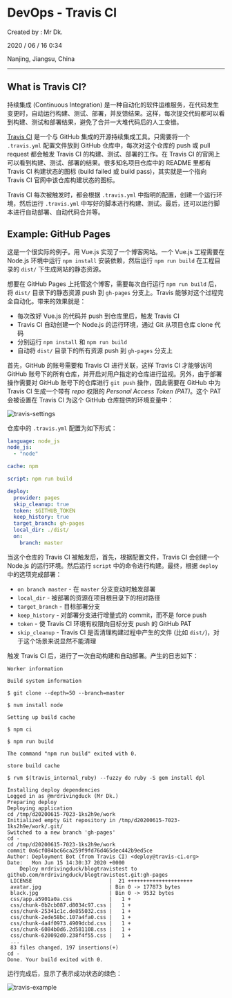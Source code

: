 # DevOps - Travis CI

Created by : Mr Dk.

2020 / 06 / 16 0:34

Nanjing, Jiangsu, China

---

## What is Travis CI?

持续集成 (Continuous Integration) 是一种自动化的软件运维服务，在代码发生变更时，自动运行构建、测试、部署，并反馈结果。这样，每次提交代码都可以看到构建、测试和部署结果，避免了合并一大堆代码后的人工查错。

[Travis CI](https://www.travis-ci.org/) 是一个与 GitHub 集成的开源持续集成工具。只需要将一个 `.travis.yml` 配置文件放到 GitHub 仓库中，每次对这个仓库的 push 或 pull request 都会触发 Travis CI 的构建、测试、部署的工作。在 Travis CI 的官网上可以看到构建、测试、部署的结果。很多知名项目仓库中的 README 里都有 Travis CI 构建状态的图标 (build failed 或 build pass)，其实就是一个指向 Travis CI 官网中该仓库构建状态的图标。

Travis CI 每次被触发时，都会根据 `.travis.yml` 中指明的配置，创建一个运行环境，然后运行 `.travis.yml` 中写好的脚本进行构建、测试。最后，还可以运行脚本进行自动部署、自动代码合并等。

## Example: GitHub Pages

这是一个很实际的例子。用 Vue.js 实现了一个博客网站。一个 Vue.js 工程需要在 Node.js 环境中运行 `npm install` 安装依赖，然后运行 `npm run build` 在工程目录的 `dist/` 下生成网站的静态资源。

想要在 GitHub Pages 上托管这个博客，需要每次自行运行 `npm run build` 后，将 `dist/` 目录下的静态资源 push 到 `gh-pages` 分支上。Travis 能够对这个过程完全自动化。带来的效果就是：

- 每次改好 Vue.js 的代码并 push 到仓库里后，触发 Travis CI
- Travis CI 自动创建一个 Node.js 的运行环境，通过 Git 从项目仓库 clone 代码
- 分别运行 `npm install` 和 `npm run build`
- 自动将 `dist/` 目录下的所有资源 push 到 `gh-pages` 分支上

首先，GitHub 的账号需要和 Travis CI 进行关联，这样 Travis CI 才能够访问 GitHub 账号下的所有仓库，并开启对用户指定的仓库进行监视。另外，由于部署操作需要对 GitHub 账号下的仓库进行 `git push` 操作，因此需要在 GitHub 中为 Travis CI 生成一个带有 _repo_ 权限的 _Personal Access Token (PAT)_。这个 PAT 会被设置在 Travis CI 为这个 GitHub 仓库提供的环境变量中：

![travis-settings](../img/travis-settings.png)

仓库中的 `.travis.yml` 配置为如下形式：

```yaml
language: node_js
node_js:
  - "node"

cache: npm

script: npm run build

deploy:
  provider: pages
  skip_cleanup: true
  token: $GITHUB_TOKEN
  keep_history: true
  target_branch: gh-pages
  local_dir: ./dist/
  on:
    branch: master
```

当这个仓库的 Travis CI 被触发后，首先，根据配置文件，Travis CI 会创建一个 Node.js 的运行环境。然后运行 `script` 中的命令进行构建。最终，根据 `deploy` 中的选项完成部署：

- `on branch master` - 在 `master` 分支变动时触发部署
- `local_dir` - 被部署的资源在项目根目录下的相对路径
- `target_branch` - 目标部署分支
- `keep_history` - 对部署分支进行增量式的 commit，而不是 force push
- `token` - 使 Travis CI 环境有权限向目标分支 push 的 GitHub PAT
- `skip_cleanup` - Travis CI 是否清理构建过程中产生的文件 (比如 `dist/`)，对于这个场景来说显然不能清理

触发 Travis CI 后，进行了一次自动构建和自动部署。产生的日志如下：

```console
Worker information

Build system information

$ git clone --depth=50 --branch=master

$ nvm install node

Setting up build cache

$ npm ci

$ npm run build

The command "npm run build" exited with 0.

store build cache

$ rvm $(travis_internal_ruby) --fuzzy do ruby -S gem install dpl

Installing deploy dependencies
Logged in as @mrdrivingduck (Mr Dk.)
Preparing deploy
Deploying application
cd /tmp/d20200615-7023-1ks2h9e/work
Initialized empty Git repository in /tmp/d20200615-7023-1ks2h9e/work/.git/
Switched to a new branch 'gh-pages'
cd -
cd /tmp/d20200615-7023-1ks2h9e/work
commit 0a6cf084bc66ca259f9fd76d465dec442b9ed5ce
Author: Deployment Bot (from Travis CI) <deploy@travis-ci.org>
Date:   Mon Jun 15 14:30:37 2020 +0000
    Deploy mrdrivingduck/blogtravistest to github.com/mrdrivingduck/blogtravistest.git:gh-pages
 LICENSE                         |  21 +++++++++++++++++++++
 avatar.jpg                      | Bin 0 -> 177873 bytes
 black.jpg                       | Bin 0 -> 9532 bytes
 css/app.a5901a0a.css            |   1 +
 css/chunk-0b2cb087.d8034c97.css |   1 +
 css/chunk-25341c1c.de855032.css |   1 +
 css/chunk-2ede58bc.107a4fa0.css |   1 +
 css/chunk-4a4f0973.4909dcbd.css |   1 +
 css/chunk-6084b0d6.2d581108.css |   1 +
 css/chunk-620092d0.238f4f55.css |   1 +
 ...
 83 files changed, 197 insertions(+)
cd -
Done. Your build exited with 0.
```

运行完成后，显示了表示成功状态的绿色：

![travis-example](../img/travis-example.png)
